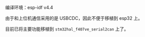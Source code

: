 编译环境：esp-idf v4.4

由于和上位机通信采用的是 USBCDC，因此不便于移植到 esp32 上。

目前已将主要功能移植到 `stm32hal_f407ve_serial2can` 上了。

